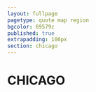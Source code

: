 ```yaml
---
layout: fullpage
pagetype: quote map region
bgcolor: 69579c
published: true
extrapadding: 100px
section: chicago
---
```


<!-- <div class="mapstage"></div> -->
<div id="chicago" class="mapstage"></div>

# CHICAGO
